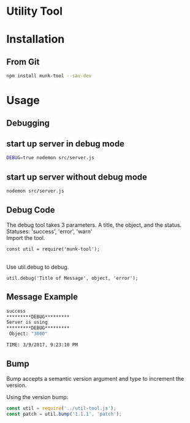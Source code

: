 # Utility Tool

# Installation
## From Git
```sh
npm install munk-tool --sav-dev
```

# Usage
## Debugging
## start up server in debug mode
```sh
DEBUG=true nodemon src/server.js
```

## start up server without debug mode
```sh
nodemon src/server.js
```

## Debug Code
The debug tool takes 3 parameters.
A title, the object, and the status.
Statuses: 'success', 'error', 'warn'
<br />
Import the tool.
```
const util = require('munk-tool');
```
<br />
Use util.debug to debug.

```
util.debug('Title of Message', object, 'error');
```

## Message Example
```sh
success
*********DEBUG*********
Server is using
*********DEBUG*********
 Object: "3000"

TIME: 3/9/2017, 9:23:10 PM
```

## Bump
Bump accepts a semantic version argument and type to increment the version.

Using the version bump:

```javascript
const util = require('../util-tool.js');
const patch = util.bump('1.1.1', 'patch');
```
